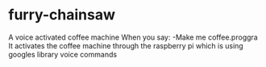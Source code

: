 # furry-chainsaw
A voice activated coffee machine
When you say:
-Make me coffee.proggra
It activates the coffee machine through the raspberry pi which is using googles library voice commands
